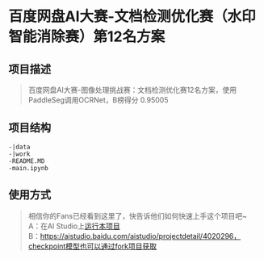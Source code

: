 # 百度网盘AI大赛-文档检测优化赛（水印智能消除赛）第12名方案

## 项目描述
> 百度网盘AI大赛-图像处理挑战赛：文档检测优化赛12名方案，使用PaddleSeg调用OCRNet，B榜得分 0.95005

## 项目结构
```
-|data
-|work
-README.MD
-main.ipynb
```
## 使用方式
> 相信你的Fans已经看到这里了，快告诉他们如何快速上手这个项目吧~  
A：在AI Studio上[运行本项目](https://aistudio.baidu.com/aistudio/usercenter)  
B：https://aistudio.baidu.com/aistudio/projectdetail/4020296，checkpoint模型也可以通过fork项目获取
